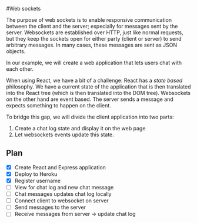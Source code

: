 #Web sockets

The purpose of web sockets is to enable responsive communication between the client
and the server; especially for messages sent by the server. Websockets are established
over HTTP, just like normal requests, but they keep the sockets open for either
party (client or server) to send arbitrary messages. In many cases, these messages
are sent as JSON objects.

In our example, we will create a web application that lets users chat with each
other.

When using React, we have a bit of a challenge: React has a *state based*
philosophy. We have a current state of the application that is then translated
into the React tree (which is then translated into the DOM tree). Websockets on
the other hand are event based. The server sends a message and expects something
to happen on the client.

To bridge this gap, we will divide the client application into two parts:

1. Create a chat log state and display it on the web page
2. Let websockets events update this state.

## Plan

* [x] Create React and Express application
* [x] Deploy to Heroku
* [x] Register username
* [ ] View for chat log and new chat message
* [ ] Chat messages updates chat log locally
* [ ] Connect client to websocket on server
* [ ] Send messages to the server
* [ ] Receive messages from server -> update chat log
